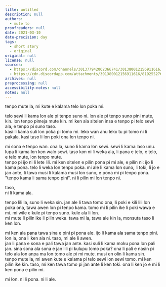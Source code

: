 ```yaml
---
title: untitled
description: null
authors:
  - mute to
proofreaders: null
date: 2021-03-10
date-precision: day
tags:
  - short story
  - original
original: null
license: null
sources:
  - https://discord.com/channels/301377942062366741/301380012156911616/819255277039779921
  - https://cdn.discordapp.com/attachments/301380012156911616/819255276912902194/kyytdryidr865ich45.txt
archives: null
preprocessing: null
accessibility-notes: null
notes: null
---
```


tenpo mute la, mi kute e kalama telo lon poka mi.

telo sewi li kama lon ale pi tenpo suno ni. lon ale pi tenpo suno pini mute, kin. lon tenpo pimeja mute kin. mi ken ala sitelen insa e tenpo pi telo sewi ala, e tenpo pi suno taso.  \
kasi li kama suli lon poka pi tomo mi. leko wan anu leko tu pi tomo ni li pakala. kasi taso li lon poki ona lon tenpo ni.

mi sona e tenpo wan. ona la, suno li kama lon sewi. sewi li kama laso unu. lupa li kama lon kon walo sewi. taso kon ni li weka ala, li pana e telo, e telo, e telo mute, lon tenpo mute.  \
tenpo pi ijo ni li lete lili. mi ken sitelen e pilin pona pi mi ale, e pilin ni: ijo li kama pona. telo li weka lon tenpo poka. mi ale li kama lon suno, li toki, li jo e jan ante, li tawa musi li kalama musi lon suno, e pona mi pi tenpo pona. "tenpo kama li sama tenpo pini". ni li pilin mi lon tenpo ni.

taso,  \
ni li kama ala.

tenpo lili la, suno li weka sin. jan ale li tawa tomo ona, li poki e kili lili lon poka ona, tawa awen lon pi tenpo kama. tomo mi li pilin ike li poki wawa e mi. mi wile e kule pi tenpo suno. kule ala li lon.  \
mi mute li pilin ike li pilin weka. tawa mi la, tawa ale kin la, monsuta taso li ken lon.

mi ken ala pana tawa sina e pini pi pona ale. ijo li kama ala sama tenpo pini. lon la, ona li ken ala ni. taso, mi ale li awen.  \
jan li pana e sona e pali tawa jan ante. kasi suli li kama moku pona lon pali jan. sina sona ala sona e jan lili pi kulupu tomo poka? ona li pali e nasin pi telo ala lon anpa ma lon tomo ale pi mi mute. musi en olin li kama sin.  \
tenpo mute la, mi awen kute e kalama pi telo sewi lon sewi tomo. mi ken pilin ike kin. taso, mi ken tawa tomo pi jan ante li ken toki. ona li ken jo e mi li ken pona e pilin mi.
 
mi lon. ni li pona. ni li ale.

